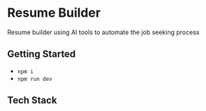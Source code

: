 # Resume Builder

Resume builder using AI tools to automate the job seeking process

## Getting Started

- `npm i`
- `npm run dev`

## Tech Stack
